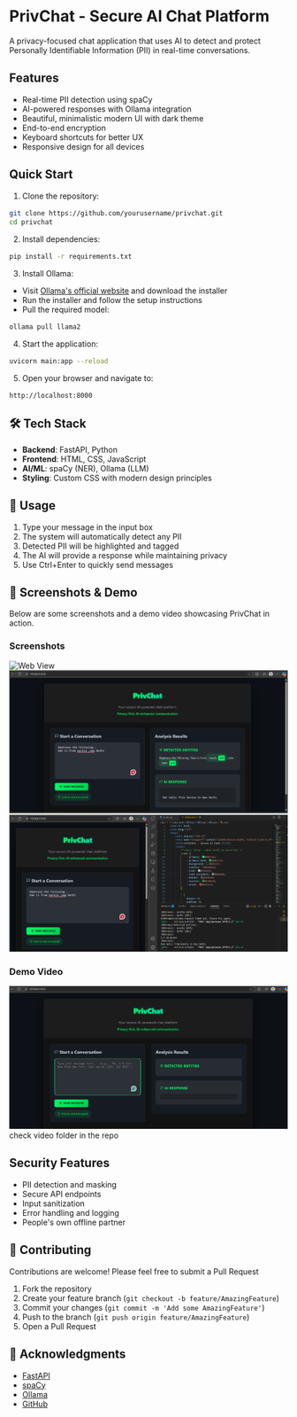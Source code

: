 # PrivChat - Secure AI Chat Platform

A privacy-focused chat application that uses AI to detect and protect Personally Identifiable Information (PII) in real-time conversations.

## Features

- Real-time PII detection using spaCy
- AI-powered responses with Ollama integration
- Beautiful, minimalistic modern UI with dark theme
- End-to-end encryption
- Keyboard shortcuts for better UX
- Responsive design for all devices

## Quick Start

1. Clone the repository:
```bash
git clone https://github.com/yourusername/privchat.git
cd privchat
```

2. Install dependencies:
```bash
pip install -r requirements.txt
```

3. Install Ollama:
- Visit [Ollama's official website](https://ollama.ai) and download the installer
- Run the installer and follow the setup instructions
- Pull the required model:
```bash
ollama pull llama2
```

4. Start the application:
```bash
uvicorn main:app --reload
```

5. Open your browser and navigate to:
```
http://localhost:8000
```

## 🛠️ Tech Stack

- **Backend**: FastAPI, Python
- **Frontend**: HTML, CSS, JavaScript
- **AI/ML**: spaCy (NER), Ollama (LLM)
- **Styling**: Custom CSS with modern design principles

## 📝 Usage

1. Type your message in the input box
2. The system will automatically detect any PII
3. Detected PII will be highlighted and tagged
4. The AI will provide a response while maintaining privacy
5. Use Ctrl+Enter to quickly send messages

## 📸 Screenshots & Demo

Below are some screenshots and a demo video showcasing PrivChat in action.

### Screenshots

![Web View](Screenshots%20%26%2video/PrivChat1.png)
![Prompt & output](Screenshots%20%26%20video/PrivChat2.png)
![Console & visual display of Detected Name Enities & LLM's Reponse](Screenshots%20%26%20video/PrivChat3.png)

### Demo Video

[![Watch the Demo](Screenshots%20%26%20video/PrivChat1.png)](https://drive.google.com/file/d/1IuUaMSQkMwdwI4Ao1mqUwkkuvfBwf6mb/view?usp=sharing)
check video folder in the repo
<!-- 

-->

## Security Features

- PII detection and masking
- Secure API endpoints
- Input sanitization
- Error handling and logging
- People's own offline partner

## 🤝 Contributing

Contributions are welcome! Please feel free to submit a Pull Request

1. Fork the repository
2. Create your feature branch (`git checkout -b feature/AmazingFeature`)
3. Commit your changes (`git commit -m 'Add some AmazingFeature'`)
4. Push to the branch (`git push origin feature/AmazingFeature`)
5. Open a Pull Request


## 🙏 Acknowledgments

- [FastAPI](https://fastapi.tiangolo.com/)
- [spaCy](https://spacy.io/)
- [Ollama](https://ollama.ai/)
- [GitHub](https://github.com/) 






